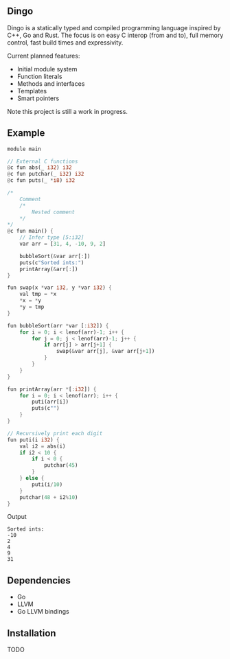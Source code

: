 ## Dingo

Dingo is a statically typed and compiled programming language inspired by C++, Go and Rust. The focus is on easy C interop (from and to), full memory control, fast build times and expressivity.

Current planned features:
* Initial module system
* Function literals
* Methods and interfaces
* Templates
* Smart pointers

Note this project is still a work in progress.

## Example
```rust
module main

// External C functions
@c fun abs(_ i32) i32
@c fun putchar(_ i32) i32
@c fun puts(_ *i8) i32

/*
    Comment
    /*
        Nested comment
    */
*/
@c fun main() {
    // Infer type [5:i32]
    var arr = [31, 4, -10, 9, 2]

    bubbleSort(&var arr[:])
    puts(c"Sorted ints:")
    printArray(&arr[:])
}

fun swap(x *var i32, y *var i32) {
    val tmp = *x
    *x = *y
    *y = tmp
}

fun bubbleSort(arr *var [:i32]) {
    for i = 0; i < lenof(arr)-1; i++ {
        for j = 0; j < lenof(arr)-1; j++ {
            if arr[j] > arr[j+1] {
                swap(&var arr[j], &var arr[j+1])
            }
        }
    }
}

fun printArray(arr *[:i32]) {
    for i = 0; i < lenof(arr); i++ {
        puti(arr[i])
        puts(c"")
    }
}

// Recursively print each digit
fun puti(i i32) {
    val i2 = abs(i)
    if i2 < 10 {
        if i < 0 {
            putchar(45)
        }
    } else {
        puti(i/10)
    }
    putchar(48 + i2%10)
}
```

Output
```
Sorted ints:
-10
2
4
9
31
```

## Dependencies
* Go 
* LLVM 
* Go LLVM bindings

## Installation
TODO
